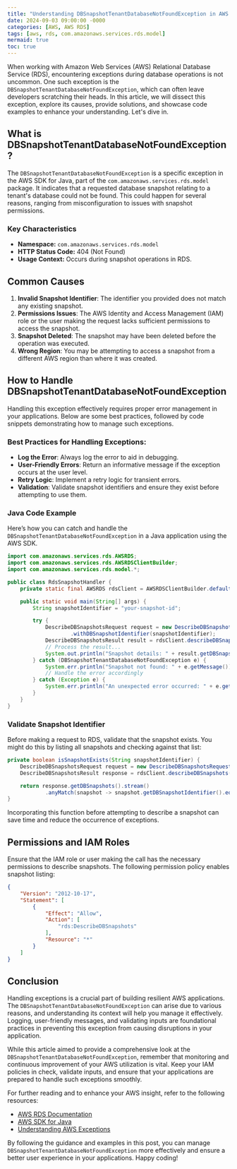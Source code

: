 ```yaml
---
title: "Understanding DBSnapshotTenantDatabaseNotFoundException in AWS RDS: Causes, Solutions, and Code Examples"
date: 2024-09-03 09:00:00 -0000
categories: [AWS, AWS RDS]
tags: [aws, rds, com.amazonaws.services.rds.model]
mermaid: true
toc: true
---
```



When working with Amazon Web Services (AWS) Relational Database Service (RDS), encountering exceptions during database operations is not uncommon. One such exception is the `DBSnapshotTenantDatabaseNotFoundException`, which can often leave developers scratching their heads. In this article, we will dissect this exception, explore its causes, provide solutions, and showcase code examples to enhance your understanding. Let's dive in.

## What is DBSnapshotTenantDatabaseNotFoundException?

The `DBSnapshotTenantDatabaseNotFoundException` is a specific exception in the AWS SDK for Java, part of the `com.amazonaws.services.rds.model` package. It indicates that a requested database snapshot relating to a tenant's database could not be found. This could happen for several reasons, ranging from misconfiguration to issues with snapshot permissions.

### Key Characteristics
- **Namespace:** `com.amazonaws.services.rds.model`
- **HTTP Status Code:** 404 (Not Found)
- **Usage Context:** Occurs during snapshot operations in RDS.

## Common Causes

1. **Invalid Snapshot Identifier**: The identifier you provided does not match any existing snapshot.
2. **Permissions Issues**: The AWS Identity and Access Management (IAM) role or the user making the request lacks sufficient permissions to access the snapshot.
3. **Snapshot Deleted**: The snapshot may have been deleted before the operation was executed.
4. **Wrong Region**: You may be attempting to access a snapshot from a different AWS region than where it was created.

## How to Handle DBSnapshotTenantDatabaseNotFoundException

Handling this exception effectively requires proper error management in your applications. Below are some best practices, followed by code snippets demonstrating how to manage such exceptions.

### Best Practices for Handling Exceptions:

- **Log the Error**: Always log the error to aid in debugging.
- **User-Friendly Errors**: Return an informative message if the exception occurs at the user level.
- **Retry Logic**: Implement a retry logic for transient errors.
- **Validation**: Validate snapshot identifiers and ensure they exist before attempting to use them.

### Java Code Example

Here’s how you can catch and handle the `DBSnapshotTenantDatabaseNotFoundException` in a Java application using the AWS SDK.

```java
import com.amazonaws.services.rds.AWSRDS;
import com.amazonaws.services.rds.AWSRDSClientBuilder;
import com.amazonaws.services.rds.model.*;

public class RdsSnapshotHandler {
    private static final AWSRDS rdsClient = AWSRDSClientBuilder.defaultClient();

    public static void main(String[] args) {
        String snapshotIdentifier = "your-snapshot-id";

        try {
            DescribeDBSnapshotsRequest request = new DescribeDBSnapshotsRequest()
                    .withDBSnapshotIdentifier(snapshotIdentifier);
            DescribeDBSnapshotsResult result = rdsClient.describeDBSnapshots(request);
            // Process the result...
            System.out.println("Snapshot details: " + result.getDBSnapshots());
        } catch (DBSnapshotTenantDatabaseNotFoundException e) {
            System.err.println("Snapshot not found: " + e.getMessage());
            // Handle the error accordingly
        } catch (Exception e) {
            System.err.println("An unexpected error occurred: " + e.getMessage());
        }
    }
}
```

### Validate Snapshot Identifier

Before making a request to RDS, validate that the snapshot exists. You might do this by listing all snapshots and checking against that list:

```java
private boolean isSnapshotExists(String snapshotIdentifier) {
    DescribeDBSnapshotsRequest request = new DescribeDBSnapshotsRequest();
    DescribeDBSnapshotsResult response = rdsClient.describeDBSnapshots(request);

    return response.getDBSnapshots().stream()
            .anyMatch(snapshot -> snapshot.getDBSnapshotIdentifier().equals(snapshotIdentifier));
}
```

Incorporating this function before attempting to describe a snapshot can save time and reduce the occurrence of exceptions.

## Permissions and IAM Roles

Ensure that the IAM role or user making the call has the necessary permissions to describe snapshots. The following permission policy enables snapshot listing:

```json
{
    "Version": "2012-10-17",
    "Statement": [
        {
            "Effect": "Allow",
            "Action": [
                "rds:DescribeDBSnapshots"
            ],
            "Resource": "*"
        }
    ]
}
```

## Conclusion

Handling exceptions is a crucial part of building resilient AWS applications. The `DBSnapshotTenantDatabaseNotFoundException` can arise due to various reasons, and understanding its context will help you manage it effectively. Logging, user-friendly messages, and validating inputs are foundational practices in preventing this exception from causing disruptions in your application.

While this article aimed to provide a comprehensive look at the `DBSnapshotTenantDatabaseNotFoundException`, remember that monitoring and continuous improvement of your AWS utilization is vital. Keep your IAM policies in check, validate inputs, and ensure that your applications are prepared to handle such exceptions smoothly.

For further reading and to enhance your AWS insight, refer to the following resources:

- [AWS RDS Documentation](https://docs.aws.amazon.com/AmazonRDS/latest/UserGuide/Welcome.html)
- [AWS SDK for Java](https://docs.aws.amazon.com/sdk-for-java/latest/developer-guide/home.html)
- [Understanding AWS Exceptions](https://docs.aws.amazon.com/AWSJavaSDK/latest/javadoc/com/amazonaws/AmazonServiceException.html)

By following the guidance and examples in this post, you can manage `DBSnapshotTenantDatabaseNotFoundException` more effectively and ensure a better user experience in your applications. Happy coding!